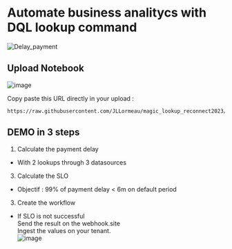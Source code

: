 # Automate business analitycs with DQL lookup command
![Delay_payment](https://github.com/JLLormeau/reconnect2023/blob/main/payment_delay.png?raw=true)

## Upload Notebook

![image](https://github.com/JLLormeau/magic_lookup_reconnect2023/assets/40337213/f9bd3c17-d6f9-47b7-b9fd-fa933fdda872)

Copy paste this URL directly in your upload : 
  
    https://raw.githubusercontent.com/JLLormeau/magic_lookup_reconnect2023/main/magic_lookup_reconnect2023.json  


## DEMO in 3 steps 
1) Calculate the payment delay  

- With 2 lookups through 3 datasources  

3) Calculate the SLO   

- Objectif : 99% of payment delay < 6m on default period  

3) Create the workflow  

- If SLO is not successful  
Send the result on the webhook.site  
Ingest the values on your tenant.  
![image](https://github.com/JLLormeau/magic_lookup_reconnect2023/assets/40337213/97715d42-c287-4cf5-9360-b20a9a14cdd9)
